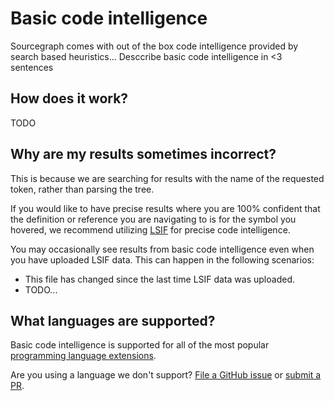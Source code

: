 # Basic code intelligence

Sourcegraph comes with out of the box code intelligence provided by search based heuristics... Desccribe basic code intelligence in <3 sentences

## How does it work?

TODO

## Why are my results sometimes incorrect?

This is because we are searching for results with the name of the requested token, rather than parsing the tree.

If you would like to have precise results where you are 100% confident that the definition or reference you are navigating to is for the symbol you hovered, we recommend utilizing [LSIF]((./lsif.md)) for precise code intelligence.

You may occasionally see results from basic code intelligence even when you have uploaded LSIF data. This can happen in the following scenarios:

- This file has changed since the last time LSIF data was uploaded.
- TODO...

## What languages are supported?

Basic code intelligence is supported for all of the most popular [programming language extensions](https://sourcegraph.com/extensions?query=category%3A%22Programming+languages%22).

Are you using a language we don't support? [File a GitHub issue](https://github.com/sourcegraph/sourcegraph/issues/new/choose) or [submit a PR](./todo_link_to_docs_for_adding_a_new_language).
